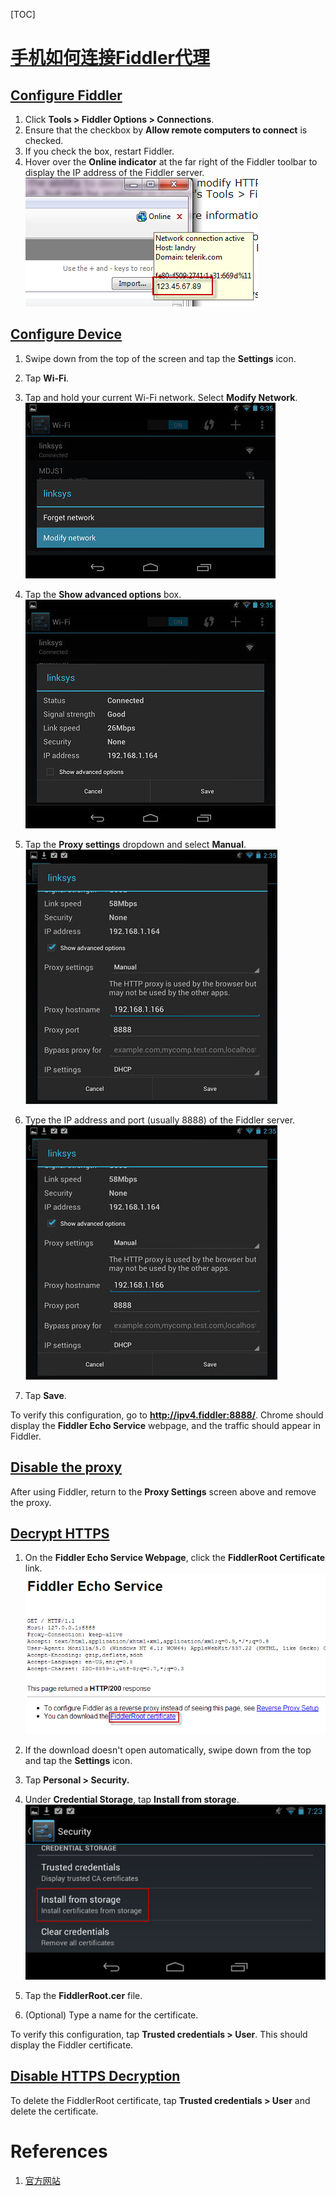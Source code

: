 [TOC]

# [手机如何连接Fiddler代理](https://docs.telerik.com/fiddler/Configure-Fiddler/Tasks/ConfigureForAndroid)

## [Configure Fiddler](https://docs.telerik.com/fiddler/Configure-Fiddler/Tasks/ConfigureForAndroid#configure-fiddler)

1. Click **Tools > Fiddler Options > Connections**.
2. Ensure that the checkbox by **Allow remote computers to connect** is checked.
3. If you check the box, restart Fiddler.
4. Hover over the **Online indicator** at the far right of the Fiddler toolbar to display the IP address of the Fiddler server.
![Online Tooltip](files/ConfigureForAndroid/OnlineTooltip.png)

## [Configure Device](https://docs.telerik.com/fiddler/Configure-Fiddler/Tasks/ConfigureForAndroid#configure-nexus-device)

1. Swipe down from the top of the screen and tap the **Settings** icon.

2. Tap **Wi-Fi**.

3. Tap and hold your current Wi-Fi network. Select **Modify Network**.
   ![Modify Network](files/ConfigureForAndroid/ModifyNetwork.png)

4. Tap the **Show advanced options** box.
   ![Show advanced options](files/ConfigureForAndroid/ShowAdvancedOptions.png)

5. Tap the **Proxy settings** dropdown and select **Manual**.
   ![Proxy settings](files/ConfigureForAndroid/ProxySettings.png)

6. Type the IP address and port (usually 8888) of the Fiddler server.
   ![IP Address](files/ConfigureForAndroid/IPAddress.png)

7. Tap **Save**.

To verify this configuration, go to **http://ipv4.fiddler:8888/**. Chrome should display the **Fiddler Echo Service** webpage, and the traffic should appear in Fiddler.

## [Disable the proxy](https://docs.telerik.com/fiddler/Configure-Fiddler/Tasks/ConfigureForAndroid#disable-the-proxy)

After using Fiddler, return to the **Proxy Settings** screen above and remove the proxy.

## [Decrypt HTTPS](https://docs.telerik.com/fiddler/Configure-Fiddler/Tasks/ConfigureForAndroid#decrypt-https)

1. On the **Fiddler Echo Service Webpage**, click the **FiddlerRoot Certificate** link.
   ![Download FiddlerRoot Certificate](files/ConfigureForAndroid/DownloadFiddlerRootCert.png)

2. If the download doesn't open automatically, swipe down from the top and tap the **Settings** icon.

3. Tap **Personal > Security.**

4. Under **Credential Storage**, tap **Install from storage**.
   ![Install from storage](files/ConfigureForAndroid/InstallFromStorage.png)

5. Tap the **FiddlerRoot.cer** file.

6. (Optional) Type a name for the certificate.

To verify this configuration, tap **Trusted credentials > User**. This should display the Fiddler certificate.
## [Disable HTTPS Decryption](https://docs.telerik.com/fiddler/Configure-Fiddler/Tasks/ConfigureForAndroid#disable-https-decryption)

To delete the FiddlerRoot certificate, tap **Trusted credentials > User** and delete the certificate.

















# References

1. [官方网站](https://www.telerik.com/fiddler)











